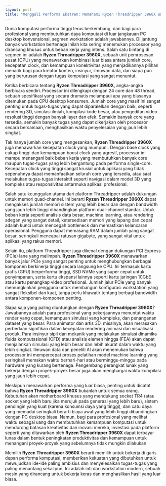 ```yaml
---
layout: post
title: "Menggali Performa Ekstrem: Memahami Ryzen Threadripper 3960X untuk Kebutuhan Profesional"
---
```


Dunia komputasi performa tinggi terus berkembang, dan bagi para profesional yang membutuhkan daya komputasi di luar jangkauan PC desktop konvensional, segmen workstation adalah jawabannya. Di jantung banyak workstation bertenaga inilah kita sering menemukan processor yang dirancang khusus untuk beban kerja yang intens. Salah satu bintang di segmen ini adalah **Ryzen Threadripper 3960X**, sebuah unit pemrosesan pusat (CPU) yang menawarkan kombinasi luar biasa antara jumlah core, kecepatan clock, dan kemampuan konektivitas yang menjadikannya pilihan menarik bagi para kreator konten, insinyur, ilmuwan data, dan siapa pun yang berurusan dengan tugas komputasi yang sangat menuntut.

Ketika berbicara tentang **Ryzen Threadripper 3960X**, angka-angka berbicara sendiri. Processor ini dilengkapi dengan 24 core dan 48 thread, sebuah spesifikasi yang secara dramatis melampaui apa yang biasanya ditemukan pada CPU desktop konsumen. Jumlah core yang masif ini sangat penting untuk tugas-tugas yang dapat diparalelkan dengan baik, seperti rendering 3D, simulasi ilmiah, kompilasi kode besar, atau pengeditan video resolusi tinggi dengan banyak layer dan efek. Semakin banyak core yang tersedia, semakin banyak tugas yang dapat dikerjakan oleh processor secara bersamaan, menghasilkan waktu penyelesaian yang jauh lebih singkat.

Tak hanya jumlah core yang mengesankan, **Ryzen Threadripper 3960X** juga menawarkan kecepatan clock yang mumpuni. Dengan base clock yang cukup tinggi dan kemampuan boost clock yang agresif, processor ini mampu menangani baik beban kerja yang membutuhkan banyak core maupun tugas-tugas yang lebih bergantung pada performa single-core. Kecepatan clock yang tinggi sangat krusial untuk aplikasi yang tidak sepenuhnya dapat memanfaatkan seluruh core yang tersedia, atau saat melakukan tugas-tugas interaktif seperti navigasi dalam model 3D yang kompleks atau responsivitas antarmuka aplikasi profesional.

Salah satu keunggulan utama dari platform Threadripper adalah dukungan untuk memori quad-channel. Ini berarti **Ryzen Threadripper 3960X** dapat mengakses jumlah memori sistem yang lebih besar dan dengan bandwidth yang jauh lebih tinggi dibandingkan platform dual-channel standar. Untuk beban kerja seperti analisis data besar, machine learning, atau rendering adegan yang sangat detail, ketersediaan memori yang lapang dan cepat adalah kunci untuk mencegah bottleneck dan memastikan kelancaran operasional. Pengguna dapat memasang RAM dalam jumlah yang sangat besar, seringkali mencapai ratusan gigabyte, yang sangat vital untuk aplikasi yang rakus memori.

Selain itu, platform Threadripper juga dikenal dengan dukungan PCI Express (PCIe) lane yang melimpah. **Ryzen Threadripper 3960X** menawarkan banyak jalur PCIe yang sangat penting untuk menghubungkan berbagai komponen berkinerja tinggi secara langsung ke CPU. Ini termasuk kartu grafis (GPU) berperforma tinggi, SSD NVMe yang super cepat untuk penyimpanan, serta kartu ekspansi lainnya seperti kartu jaringan 10GbE atau kartu penangkap video profesional. Jumlah jalur PCIe yang banyak memungkinkan pengguna untuk membangun konfigurasi workstation yang sangat fleksibel dan kuat, tanpa perlu khawatir tentang berbagi bandwidth antara komponen-komponen penting.

Siapa saja yang paling diuntungkan dengan **Ryzen Threadripper 3960X**? Jawabannya adalah para profesional yang pekerjaannya menuntut waktu render yang cepat, kemampuan simulasi yang kompleks, dan penanganan dataset yang besar. Para animator dan artis 3D, misalnya, akan merasakan perbedaan signifikan dalam kecepatan rendering animasi dan visualisasi produk. Para insinyur sipil dan mekanik yang melakukan simulasi dinamika fluida komputasional (CFD) atau analisis elemen hingga (FEA) akan dapat menjalankan simulasi yang lebih besar dan lebih akurat dalam waktu yang lebih singkat. Ilmuwan data dan peneliti AI akan menemukan bahwa processor ini mempercepat proses pelatihan model machine learning yang seringkali memakan waktu berhari-hari atau berminggu-minggu pada hardware yang kurang bertenaga. Pengembang perangkat lunak yang bekerja dengan proyek-proyek besar juga akan menghargai waktu kompilasi yang jauh lebih cepat.

Meskipun menawarkan performa yang luar biasa, penting untuk dicatat bahwa **Ryzen Threadripper 3960X** bukanlah untuk semua orang. Kebutuhan akan motherboard khusus yang mendukung socket TR4 (atau socket yang lebih baru jika merujuk pada generasi yang lebih baru), sistem pendingin yang kuat (karena konsumsi daya yang tinggi), dan catu daya yang memadai seringkali berarti biaya awal yang lebih tinggi dibandingkan dengan PC desktop biasa. Namun, bagi para profesional yang melihat waktu sebagai uang dan membutuhkan kemampuan komputasi untuk mendorong batasan kreativitas dan inovasi mereka, investasi pada platform seperti yang ditawarkan oleh **Ryzen Threadripper 3960X** dapat terbayar lunas dalam bentuk peningkatan produktivitas dan kemampuan untuk menangani proyek-proyek yang sebelumnya tidak mungkin dilakukan.

Memilih **Ryzen Threadripper 3960X** berarti memilih untuk bekerja di garis depan performa komputasi, memberikan kekuatan yang dibutuhkan untuk mewujudkan ide-ide paling ambisius dan menyelesaikan tugas-tugas yang paling menantang sekalipun. Ini adalah inti dari workstation modern, sebuah mesin yang dirancang untuk bekerja keras dan menghasilkan hasil yang luar biasa.
